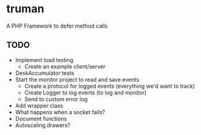 truman
======

A PHP Framework to defer method calls

TODO
----
- Implement load testing
   - Create an example client/server
- DeskAccumulator tests
- Start the monitor project to read and save events
  - Create a protocol for logged events (everything we'd want to track)
  - Create Logger to log events (to log and monitor)
  - Send to custom error log
- Add wrapper class
- What happens when a socket fails?
- Document functions
- Autoscaling drawers?